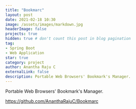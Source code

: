 ```yaml
---
title: "Bookmarc"
layout: post
date: 2021-02-18 10:30
image: /assets/images/markdown.jpg
headerImage: false
projects: true
hidden: true # don't count this post in blog pagination
tag:
- Spring Boot
- Web Application
star: true
category: project
author: Anantha Raju C
externalLink: false
description: Portable Web Browsers' Bookmark's Manager.
---
```


Portable Web Browsers' Bookmark's Manager.

https://github.com/AnanthaRajuC/Bookmarc